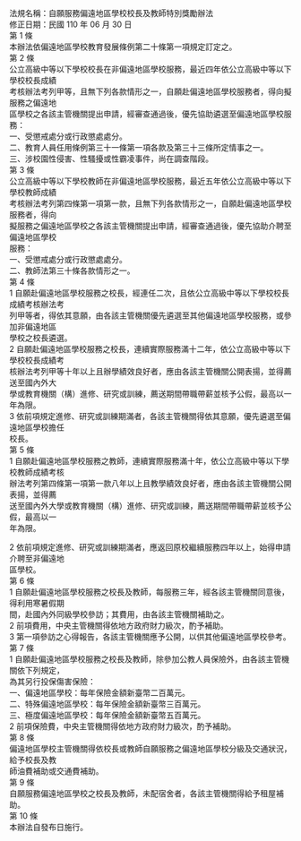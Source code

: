 法規名稱：自願服務偏遠地區學校校長及教師特別獎勵辦法  
修正日期：民國 110 年 06 月 30 日  
第 1 條  
本辦法依偏遠地區學校教育發展條例第二十條第一項規定訂定之。  
第 2 條  
公立高級中等以下學校校長在非偏遠地區學校服務，最近四年依公立高級中等以下學校校長成績  
考核辦法考列甲等，且無下列各款情形之一，自願赴偏遠地區學校服務者，得向擬服務之偏遠地  
區學校之各該主管機關提出申請，經審查通過後，優先協助遴選至偏遠地區學校服務：  
一、受懲戒處分或行政懲處處分。  
二、教育人員任用條例第三十一條第一項各款及第三十三條所定情事之一。  
三、涉校園性侵害、性騷擾或性霸凌事件，尚在調查階段。  
第 3 條  
公立高級中等以下學校教師在非偏遠地區學校服務，最近五年依公立高級中等以下學校教師成績  
考核辦法考列第四條第一項第一款，且無下列各款情形之一，自願赴偏遠地區學校服務者，得向  
擬服務之偏遠地區學校之各該主管機關提出申請，經審查通過後，優先協助介聘至偏遠地區學校  
服務：  
一、受懲戒處分或行政懲處處分。  
二、教師法第三十條各款情形之一。  
第 4 條  
1 自願赴偏遠地區學校服務之校長，經連任二次，且依公立高級中等以下學校校長成績考核辦法考  
列甲等者，得依其意願，由各該主管機關優先遴選至其他偏遠地區學校服務，或參加非偏遠地區  
學校之校長遴選。  
2 自願赴偏遠地區學校服務之校長，連續實際服務滿十二年，依公立高級中等以下學校校長成績考  
核辦法考列甲等十年以上且辦學績效良好者，應由各該主管機關公開表揚，並得薦送至國內外大  
學或教育機關（構）進修、研究或訓練，薦送期間帶職帶薪並核予公假，最高以一年為限。  
3 依前項規定進修、研究或訓練期滿者，各該主管機關得依其意願，優先遴選至偏遠地區學校擔任  
校長。  
第 5 條  
1 自願赴偏遠地區學校服務之教師，連續實際服務滿十年，依公立高級中等以下學校教師成績考核  
辦法考列第四條第一項第一款八年以上且教學績效良好者，應由各該主管機關公開表揚，並得薦  
送至國內外大學或教育機關（構）進修、研究或訓練，薦送期間帶職帶薪並核予公假，最高以一  
年為限。  


2 依前項規定進修、研究或訓練期滿者，應返回原校繼續服務四年以上，始得申請介聘至非偏遠地  
區學校。  
第 6 條  
1 自願赴偏遠地區學校服務之校長及教師，每服務三年，經各該主管機關同意後，得利用寒暑假期  
間，赴國內外同級學校參訪；其費用，由各該主管機關補助之。  
2 前項費用，中央主管機關得依地方政府財力級次，酌予補助。  
3 第一項參訪之心得報告，各該主管機關應予公開，以供其他偏遠地區學校參考。  
第 7 條  
1 自願赴偏遠地區學校服務之校長及教師，除參加公教人員保險外，由各該主管機關依下列規定，  
為其另行投保傷害保險：  
一、偏遠地區學校：每年保險金額新臺幣二百萬元。  
二、特殊偏遠地區學校：每年保險金額新臺幣三百萬元。  
三、極度偏遠地區學校：每年保險金額新臺幣五百萬元。  
2 前項保險費，中央主管機關得依地方政府財力級次，酌予補助。  
第 8 條  
偏遠地區學校主管機關得依校長或教師自願服務之偏遠地區學校分級及交通狀況，給予校長及教  
師油費補助或交通費補助。  
第 9 條  
自願服務偏遠地區學校之校長及教師，未配宿舍者，各該主管機關得給予租屋補助。  
第 10 條  
本辦法自發布日施行。  


